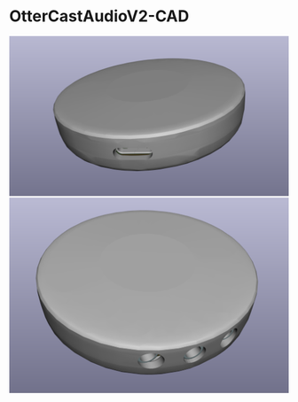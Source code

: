 # OtterCastAudioV2-CAD

![Rendering 1 USB](renderings/r1.png)
![Rendering 2 Audio](renderings/r2.png)

